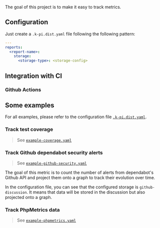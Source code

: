 The goal of this project is to make it easy to track metrics.


## Configuration

Just create a `.k-pi.dist.yaml` file following the following pattern:

```yaml
---
reports:
  <report-name>:
    storage:
      <storage-type>: <storage-config>
```

## Integration with CI

### Github Actions

## Some examples

For all examples, please refer to the configuration file [`.k-pi.dist.yaml`](./.k-pi.dist.yaml).

### Track test coverage

> See [`example-coverage.yaml`](./.github/workflows/example-coverage.yaml)

### Track Github dependabot security alerts

> See [`example-github-security.yaml`](./.github/workflows/example-github-security.yaml)

The goal of this metric is to count the number of alerts from dependabot's Github API and project them onto a graph to track their evolution over time.

In the configuration file, you can see that the configured storage is `github-discussion`. It means that data will be stored in the discussion but also projected onto a graph.

### Track PhpMetrics data

> See [`example-phpmetrics.yaml`](./.github/workflows/example-phpmetrics.yaml)
